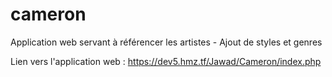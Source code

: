# cameron
Application web servant à référencer les artistes - Ajout de styles et genres

Lien vers l'application web : https://dev5.hmz.tf/Jawad/Cameron/index.php
